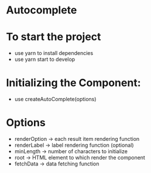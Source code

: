 # Autocomplete

# To start the project
* use yarn to install dependencies
* use yarn start to develop


# Initializing the Component:
* use createAutoComplete(options)

# Options
* renderOption -> each result item rendering function
* renderLabel -> label rendering function (optional)
* minLength -> number of characters to initialize
* root -> HTML element to which render the component
* fetchData -> data fetching function